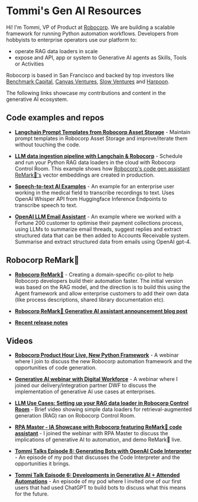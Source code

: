 # Tommi's Gen AI Resources

Hi! I'm Tommi, VP of Product at [Robocorp](https://robocorp.com/). We are building a scalable framework for running Python automation workflows. Developers from hobbyists to enterprise operators use our platform to:
- operate RAG data loaders in scale
- expose and API, app or system to Generative AI agents as Skills, Tools or Activities

Robocorp is based in San Francisco and backed by top investors like [Benchmark Capital](https://www.benchmark.com/), [Canvas Ventures](https://www.canvas.vc/), [Slow Ventures](https://slow-prod.herokuapp.com/) and [Harpoon](https://harpoon.vc/).

The following links showcase my contributions and content in the generative AI ecosystem.

## Code examples and repos

- **[Langchain Prompt Templates from Robocorp Asset Storage](https://robocorp.com/portal/robot/tonnitommi/example-prompt-template-assets)** - Maintain prompt templates in Robocorp Asset Storage and improve/iterate them without touching the code.

- **[LLM data ingestion pipeline with Langchain & Robocorp](https://robocorp.com/portal/robot/robocorp/example-langchain-data-ingestion)** - Schedule and run your Python RAG data loaders in the cloud with Robocorp Control Room. This example shows how [Robocorp's code gen assistant ReMark💬's](https://chat.robocorp.com) vector embeddings are created in production.

- **[Speech-to-text AI Examples](https://robocorp.com/portal/robot/robocorp/example-whisper-transcribe)** - An example for an enterprise user working in the medical field to transcribe recordings to text. Uses OpenAI Whisper API from Huggingface Inference Endpoints to transcribe speech to text.

- **[OpenAI LLM Email Assistant](https://robocorp.com/portal/robot/robocorp/example-llm-emails)** - An example where we worked with a Fortune 200 customer to optimise their payment collections process, using LLMs to summarize email threads, suggest replies and extract structured data that can be then added to Accounts Receivable system. Summarise and extract structured data from emails using OpenAI gpt-4.

## Robocorp ReMark💬

- **[Robocorp ReMark💬](https://chat.robocorp.com/)** - Creating a domain-specific co-pilot to help Robocorp developers build their automation faster. The initial version was based on the RAG model, and the direction is to build this using the Agent framework and allow enterprise customers to add their own data (like process descriptions, shared library documentation etc).
  
- **[Robocorp ReMark💬 Generative AI assistant announcement blog post](https://robocorp.com/blog/introducing-remark-robocorps-generative-ai-assistant)**
  
- **[Recent release notes](https://updates.robocorp.com/tag/remark)**

## Videos

- **[Robocorp Product Hour Live, New Python Framework](https://robocorp.com/webinar/product-hour-live-discover-the-new-automation-framework)** - A webinar where I join to discuss the new Robocorp automation framework and the opportunities of code generation.
  
- **[Generative AI webinar with Digital Workforce](https://robocorp.com/webinar/digital-workforce-robocorp-harnessing-generative-ai-in-modern-automation-and-rpa)** - A webinar where I joined our delivery/integration partner DWF to discuss the implementation of generative AI use cases at enterprises.
  
- **[LLM Use Cases: Setting up your RAG data loader in Robocorp Control Room](https://www.youtube.com/watch?v=nI03s7ibcek)** - Brief video showing simple data loaders for retrieval-augmented generation (RAG) ran on Robocorp Control Room.
  
- **[RPA Master - IA Showcase with Robocorp featuring ReMark💬 code assistant](https://www.youtube.com/watch?v=Gn1U5kKWnN8)** - I joined the webinar with RPA Master to discuss the implications of generative AI to automation, and demo ReMark💬 live.
  
- **[Tommi Talks Episode 8: Generating Bots with OpenAI Code Interpreter](https://www.youtube.com/watch?v=_Wiu-TeEk48)** - An episode of my pod that discusses the Code Interpreter and the opportunities it brings.
  
- **[Tommi Talk Episode 6: Developments in Generative AI + Attended Automations](https://www.youtube.com/watch?v=o-vzN_S_DOU)** - An episode of my pod where I invited one of our first users that had used ChatGPT to build bots to discuss what this means for the future.
